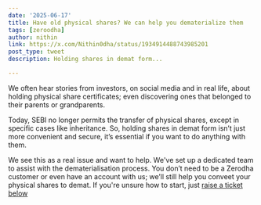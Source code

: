 ```yaml
---
date: '2025-06-17'
title: Have old physical shares? We can help you dematerialize them
tags: [zeroodha]
author: nithin
link: https://x.com/Nithin0dha/status/1934914488743985201
post_type: tweet
description: Holding shares in demat form...

---
```

We often hear stories from investors, on social media and in real life, about holding physical share certificates; even discovering ones that belonged to their parents or grandparents.

Today, SEBI no longer permits the transfer of physical shares, except in specific cases like inheritance. So, holding shares in demat form isn’t just more convenient and secure, it’s essential if you want to do anything with them.

We see this as a real issue and want to help. We've set up a dedicated team to assist with the dematerialisation process. You don’t need to be a Zerodha customer or even have an account with us; we’ll still help you conveet your physical shares to demat. If you're unsure how to start, just [raise a ticket below](https://zerodha.com/dematerialise/)
